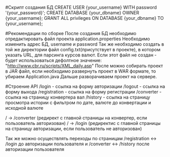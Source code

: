 #Скрипт создания БД
CREATE USER {your_username} WITH password '{your_password}';
CREATE DATABASE {your_dbname} OWNER {your_username};
GRANT ALL privileges ON DATABASE {your_dbname} TO {your_username};

#Рекомендации по сборке
После создания БД необходимо отредактировать файл проекта application.properties
Необходимо изменить адрес БД, username и password
Так же необходимо создать в той же директории файл config.txt(присутствует в проекте), в котором указать URL, для парсинга курсов валют.
Если этот файл не создан - будет использоваться дефолтное значение: "http://www.cbr.ru/scripts/XML_daily.asp"
После можно собирать проект в JAR файл, если необходимо развернуть проект в WAR формате, то убираем Application.java
Дальше разворачиваем проект на сервере.

#Строение API
/login - ссылка на форму авторизации
/logout - ссылка на форму выхода
/registration - ссылка на форму регистрации
/converter - ссылка на страницу конвертера вал
/history - ссылка на страницу просмотра истории с фильтром по дате, валюте до конвертации и исходной валюте


/ -> /converter (редирект с главной страницы на конвертер, если пользователь авторизован)
/ -> /login (редиректис с главной страницы на страницу авторизации, если пользователь не авторизован)

Так же можно осуществлять переходы по страницам 
/registration <-> /login
до авторизации пользователя  и 
/converter <-> /history 
после авторизации пользователя
